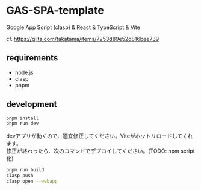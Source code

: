 # GAS-SPA-template
Google App Script (clasp) &amp; React &amp; TypeScript &amp; Vite

cf. https://qiita.com/takatama/items/7253d89e52d816bee739

## requirements

- node.js
- clasp
- pnpm

## development

```bash
pnpm install
pnpm run dev
```

devアプリが動くので、適宜修正してください。Viteがホットリロードしてくれます。  
修正が終わったら、次のコマンドでデプロイしてください。(TODO: npm script化)

```bash
pnpm run build
clasp push
clasp open --webapp
```